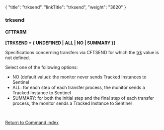{
    "title": "trksend",
    "linkTitle": "trksend",
    "weight": "3620"
}<span id="trksend"></span>

### trksend

#### **CFTPARM**

**\[TRKSEND = {** **UNDEFINED
|** **ALL | NO | SUMMARY }\]**

Specifications concerning transfers via CFTSEND for which the [trk](../trk)
value is not defined.

Select one of the following options:

- NO (default value): the monitor never sends
    Tracked Instances to Sentinel
- ALL: for each step of each transfer
    process, the monitor sends a Tracked Instance to Sentinel
- SUMMARY:
    for both the initial step and the final step of each transfer process,
    the monitor sends a Tracked Instance to Sentinel

 

[Return to Command index](../../)
